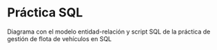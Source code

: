 # Práctica SQL
Diagrama con el modelo entidad-relación y script SQL de la práctica de gestión de flota de vehículos en SQL
